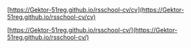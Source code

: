 [https://Gektor-51reg.github.io/rsschool-cv/cv](https://Gektor-51reg.github.io/rsschool-cv/cv)

[https://Gektor-51reg.github.io/rsschool-cv/](https://Gektor-51reg.github.io/rsschool-cv/)